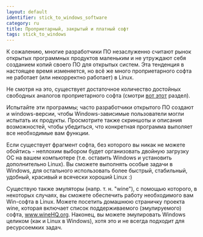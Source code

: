 ```yaml
---
layout: default
identifier: stick_to_windows_software
category: ru
title: Проприетарный, закрытый и платный софт
tags: stick_to_windows
---
```


К сожалению, многие разработчики ПО незаслуженно считают рынок открытых 
программных продуктов маленьким и не утруждают себя созданием копий своего ПО
для открытых систем. Эта тенденция в настоящее время изменяется, но всё же
много проприетарного софта не работает (или некорректно работает) в Linux.

Не смотря на это, существует достаточное количество достойных свободных аналогов
проприетарного софта (смотри <a href="/items/warez">вот этот</a> раздел).

Испытайте эти программы; часто разработчики открытого ПО создают и windows-версии,
чтобы Windows-зависимые пользователи могли испытать их продукты. Просмотрите также
скриншоты и описания возможностей, чтобы убедиться, что конкретная программа выполяет
все необходимые вам функции.

Если существует фрагмент софта, без которого вы никак не можете обойтись - неплохим
выбором будет организовать двойную загрузку ОС на вашем компьютере (т.е. оставить Windows
и установить дополнительно Linux). Вы сможете выполнять особые задачи в Windows, для остального
использовать более быстрый, стабильный, удобный, красивый и всячески хороший Linux :)

Существую также эмуляторы (напр. т. н. "wine"), с помощью которого, в некоторых
случаях, вы сможете обеспечить работу необходимого вам Win-софта в Linux. Можете посетить
домашнюю страничку проекта wine, которая включает список поддерживаемого (эмулируемого) 
софта, <a href="http://www.winehq.org">www.wineHQ.org</a>. Наконец, вы можете эмулировать
Windows целиком (как и Linux в Windows), хотя это и не всегда подходит для ресурсоемких задач.

